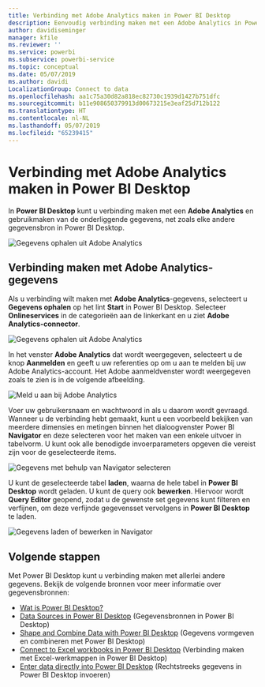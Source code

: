 ```yaml
---
title: Verbinding met Adobe Analytics maken in Power BI Desktop
description: Eenvoudig verbinding maken met een Adobe Analytics in Power BI Desktop en deze gebruiken
author: davidiseminger
manager: kfile
ms.reviewer: ''
ms.service: powerbi
ms.subservice: powerbi-service
ms.topic: conceptual
ms.date: 05/07/2019
ms.author: davidi
LocalizationGroup: Connect to data
ms.openlocfilehash: aa1c75a30d82a818ec82730c1939d1427b751dfc
ms.sourcegitcommit: b11e908650379913d00673215e3eaf25d712b122
ms.translationtype: HT
ms.contentlocale: nl-NL
ms.lasthandoff: 05/07/2019
ms.locfileid: "65239415"
---
```

# <a name="connect-to-adobe-analytics-in-power-bi-desktop"></a>Verbinding met Adobe Analytics maken in Power BI Desktop 
In **Power BI Desktop** kunt u verbinding maken met een **Adobe Analytics** en gebruikmaken van de onderliggende gegevens, net zoals elke andere gegevensbron in Power BI Desktop. 

![Gegevens ophalen uit Adobe Analytics](media/desktop-connect-adobe-analytics/connect-adobe-analytics_01.png)

## <a name="connect-to-adobe-analytics-data"></a>Verbinding maken met Adobe Analytics-gegevens
Als u verbinding wilt maken met **Adobe Analytics**-gegevens, selecteert u **Gegevens ophalen** op het lint **Start** in Power BI Desktop. Selecteer **Onlineservices** in de categorieën aan de linkerkant en u ziet **Adobe Analytics-connector**.

![Gegevens ophalen uit Adobe Analytics](media/desktop-connect-adobe-analytics/connect-adobe-analytics_01.png)

In het venster **Adobe Analytics** dat wordt weergegeven, selecteert u de knop **Aanmelden** en geeft u uw referenties op om u aan te melden bij uw Adobe Analytics-account. Het Adobe aanmeldvenster wordt weergegeven zoals te zien is in de volgende afbeelding.

![Meld u aan bij Adobe Analytics](media/desktop-connect-adobe-analytics/connect-adobe-analytics_03.png)

Voer uw gebruikersnaam en wachtwoord in als u daarom wordt gevraagd. Wanneer u de verbinding hebt gemaakt, kunt u een voorbeeld bekijken van meerdere dimensies en metingen binnen het dialoogvenster Power BI **Navigator** en deze selecteren voor het maken van een enkele uitvoer in tabelvorm. U kunt ook alle benodigde invoerparameters opgeven die vereist zijn voor de geselecteerde items. 

![Gegevens met behulp van Navigator selecteren](media/desktop-connect-adobe-analytics/connect-adobe-analytics_04.png)

U kunt de geselecteerde tabel **laden**, waarna de hele tabel in **Power BI Desktop** wordt geladen. U kunt de query ook **bewerken**. Hiervoor wordt **Query Editor** geopend, zodat u de gewenste set gegevens kunt filteren en verfijnen, om deze verfijnde gegevensset vervolgens in **Power BI Desktop** te laden.

![Gegevens laden of bewerken in Navigator](media/desktop-connect-adobe-analytics/connect-adobe-analytics_05.png)


## <a name="next-steps"></a>Volgende stappen
Met Power BI Desktop kunt u verbinding maken met allerlei andere gegevens. Bekijk de volgende bronnen voor meer informatie over gegevensbronnen:

* [Wat is Power BI Desktop?](desktop-what-is-desktop.md)
* [Data Sources in Power BI Desktop](desktop-data-sources.md) (Gegevensbronnen in Power BI Desktop)
* [Shape and Combine Data with Power BI Desktop](desktop-shape-and-combine-data.md) (Gegevens vormgeven en combineren met Power BI Desktop)
* [Connect to Excel workbooks in Power BI Desktop](desktop-connect-excel.md) (Verbinding maken met Excel-werkmappen in Power BI Desktop)   
* [Enter data directly into Power BI Desktop](desktop-enter-data-directly-into-desktop.md) (Rechtstreeks gegevens in Power BI Desktop invoeren)   

